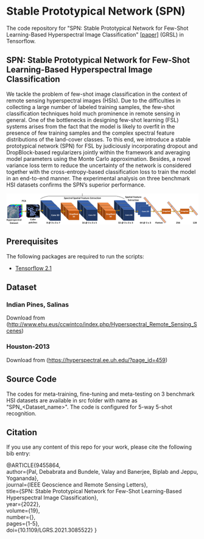 # Stable Prototypical Network (SPN)

The code repository for "SPN: Stable Prototypical Network for Few-Shot Learning-Based Hyperspectral Image Classification" [[paper]](https://ieeexplore.ieee.org/abstract/document/9455864) (GRSL) in Tensorflow. 

## SPN: Stable Prototypical Network for Few-Shot Learning-Based Hyperspectral Image Classification

We tackle the problem of few-shot image classification in the context of remote sensing hyperspectral images (HSIs). Due to the difficulties in collecting a large number of labeled training samples, the few-shot classification techniques hold much prominence in remote sensing in general. One of the bottlenecks in designing few-shot learning (FSL) systems arises from the fact that the model is likely to overfit in the presence of few training samples and the complex spectral feature distributions of the land-cover classes. To this end, we introduce a stable prototypical network (SPN) for FSL by judiciously incorporating dropout and DropBlock-based regularizers jointly within the framework and averaging model parameters using the Monte Carlo approximation. Besides, a novel variance loss term to reduce the uncertainty of the network is considered together with the cross-entropy-based classification loss to train the model in an end-to-end manner. The experimental analysis on three benchmark HSI datasets confirms the SPN’s superior performance.

<img src='Imgs/Fig01_SPN_Encoder.png' width='700'>

## Prerequisites

The following packages are required to run the scripts:

- [Tensorflow 2.1](https://www.tensorflow.org/)

## Dataset

### Indian Pines, Salinas
Download from (http://www.ehu.eus/ccwintco/index.php/Hyperspectral_Remote_Sensing_Scenes) 

### Houston-2013
Download from (https://hyperspectral.ee.uh.edu/?page_id=459)

## Source Code
The codes for meta-training, fine-tuning and meta-testing on 3 benchmark HSI datasets are available in src folder with name as "SPN_<Dataset_name>". The code is configured for 5-way 5-shot recognition. 

## Citation
If you use any content of this repo for your work, please cite the following bib entry:

  @ARTICLE{9455864,  
    author={Pal, Debabrata and Bundele, Valay and Banerjee, Biplab and Jeppu, Yogananda},  
    journal={IEEE Geoscience and Remote Sensing Letters},   
    title={SPN: Stable Prototypical Network for Few-Shot Learning-Based Hyperspectral Image Classification},   
    year={2022},  
    volume={19},  
    number={},  
    pages={1-5},  
    doi={10.1109/LGRS.2021.3085522}
  }
